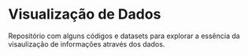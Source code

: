 # Visualização de Dados

Repositório com alguns códigos e datasets para explorar a essência da visaulização de informações através dos dados.
